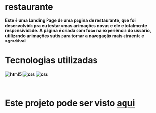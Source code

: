 # restaurante

<b>Este é uma Landing Page de uma pagina de restaurante, que foi desenvolvida pra eu testar umas animações novas e ele e totalmente responsividade. A página é criada com foco na experiência do usuário, utilizando animações sutis para tornar a navegação mais atraente e agradável.<b>
<br>

<h1>Tecnologias utilizadas</h1>

<img align="center" alt="html5" src="https://img.shields.io/badge/HTML5-E34F26?style=for-the-badge&logo=html5&logoColor=white"> <img align="center" alt="css" src="https://img.shields.io/badge/CSS3-1572B6?style=for-the-badge&logo=css3&logoColor=white"/> <img align="center" alt="css" src="https://img.shields.io/badge/JavaScript-F7DF1E?style=for-the-badge&logo=javascript&logoColor=black"/> 
 <br>
 
 
<br>

<h1>Este projeto pode ser visto  <a href='https://luizh3nr1que.github.io/restaurante/'>aqui</a></h1>



